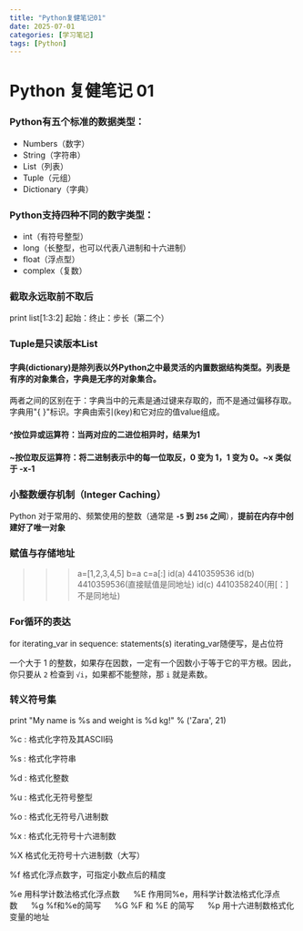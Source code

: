 ```yaml
---
title: "Python复健笔记01"
date: 2025-07-01
categories: [学习笔记]
tags: [Python]
---
```

# Python 复健笔记 01

### Python有五个标准的数据类型：
- Numbers（数字）
- String（字符串）
- List（列表）
- Tuple（元组）
- Dictionary（字典）
  
### Python支持四种不同的数字类型：
- int（有符号整型）
- long（长整型，也可以代表八进制和十六进制）
- float（浮点型）
- complex（复数）
  
### 截取永远取前不取后
print list[1:3:2] 起始：终止：步长（第二个）

### Tuple是只读版本List

#### 字典(dictionary)是除列表以外Python之中最灵活的内置数据结构类型。列表是有序的对象集合，字典是无序的对象集合。
两者之间的区别在于：字典当中的元素是通过键来存取的，而不是通过偏移存取。
字典用"{ }"标识。字典由索引(key)和它对应的值value组成。

#### ^按位异或运算符：当两对应的二进位相异时，结果为1
#### ~按位取反运算符：将二进制表示中的每一位取反，0 变为 1，1 变为 0。~x 类似于 -x-1

### **小整数缓存机制（Integer Caching）**
Python 对于常用的、频繁使用的整数（通常是 **`-5` 到 `256` 之间**），**提前在内存中创建好了唯一对象**

### 赋值与存储地址
>>> a=[1,2,3,4,5]
>>> b=a
>>> c=a[:]
>>> id(a)
4410359536
>>> id(b)
4410359536(直接赋值是同地址)
>>> id(c)
4410358240(用[：]不是同地址)

### For循环的表达
for iterating_var in sequence:   statements(s)
iterating_var随便写，是占位符

一个大于 1 的整数，如果存在因数，一定有一个因数小于等于它的平方根。因此，你只要从 `2` 检查到 `√i`，如果都不能整除，那 `i` 就是素数。

### 转义符号集
print "My name is %s and weight is %d kg!" % ('Zara', 21)



 %c : 格式化字符及其ASCII码
 
 %s : 格式化字符串 
 
 %d : 格式化整数   
 
 %u : 格式化无符号整型
 
 %o : 格式化无符号八进制数
 
 %x : 格式化无符号十六进制数
 
 %X 格式化无符号十六进制数（大写）
 
 %f 格式化浮点数字，可指定小数点后的精度
 
 %e 用科学计数法格式化浮点数      %E 作用同%e，用科学计数法格式化浮点数      %g %f和%e的简写      %G %F 和 %E 的简写      %p 用十六进制数格式化变量的地址
